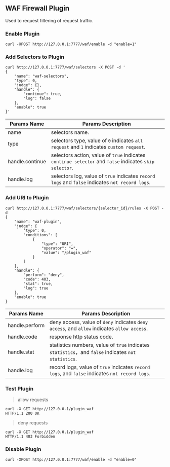 ## WAF Firewall Plugin

Used to request filtering of request traffic.

### Enable Plugin

```shell
curl -XPOST http://127.0.0.1:7777/waf/enable -d "enable=1"
```

### Add Selectors to Plugin

```shell
curl http://127.0.0.1:7777/waf/selectors -X POST -d '
{
    "name": "waf-selectors",
    "type": 0,
    "judge": {},
    "handle": {
        "continue": true,
        "log": false
    },
    "enable": true
}'
```

| Params Name    | Params Description |
|----------------|--------------------|
|name            | selectors name. |
|type            | selectors type, value of `0` indicates `all request` and `1` indicates `custom request`. |
|handle.continue | selectors action, value of `true` indicates `continue selector` and `false` indicates  `skip selector`. |
|handle.log      | selectors log, value of `true` indicates `record logs` and `false` indicates  `not record logs`. |

### Add URI to Plugin

```shell
curl http://127.0.0.1:7777/waf/selectors/{selector_id}/rules -X POST -d
{
    "name": "waf-plugin",
    "judge": {
        "type": 0,
        "conditions": [
            {
                "type": "URI",
                "operator": "=",
                "value": "/plugin_waf"
            }
        ]
    },
    "handle": {
        "perform": "deny",
        "code": 403,
        "stat": true,
        "log": true
    },
    "enable": true
}
```

| Params Name    | Params Description |
|----------------|--------------------|
|handle.perform  | deny access, value of `deny` indicates `deny access`, and `allow` indicates `allow access`. |
|handle.code     | response http status code. |
|handle.stat     | statistics numbers, value of `true` indicates `statistics`，and `false` indicates `not statistics`. |
|handle.log      | record logs, value of `true` indicates `record logs`, and `false` indicates `not record logs`. |

### Test Plugin

> allow requests

```shell
curl -X GET http://127.0.0.1/plugin_waf
HTTP/1.1 200 OK
```

> deny requests

```shell
curl -X GET http://127.0.0.1/plugin_waf
HTTP/1.1 403 Forbidden
```

### Disable Plugin

```shell
curl -XPOST http://127.0.0.1:7777/waf/enable -d "enable=0"
```
